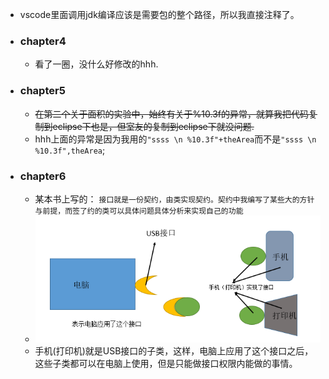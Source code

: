* vscode里面调用jdk编译应该是需要包的整个路径，所以我直接注释了。
* ### chapter4
    * 看了一圈，没什么好修改的hhh.<br>
* ### chapter5
    * ~~在第二个关于面积的实验中，始终有关于%10.3f的异常，就算我把代码复制到eclipse下也是，但室友的复制到eclipse下就没问题.~~<br>
    * hhh上面的异常是因为我用的`"ssss \n %10.3f"+theArea`而不是`"ssss \n %10.3f",theArea`;<br>
* ### chapter6
    * 某本书上写的： `接口就是一份契约，由类实现契约。契约中我编写了某些大的方针与前提，而签了约的类可以具体问题具体分析来实现自己的功能`<br>
    * ![interface](https://github.com/anlance/anlance/blob/master/SeaLong/picture/interface.png)<br>
    * 手机(打印机)就是USB接口的子类，这样，电脑上应用了这个接口之后，这些子类都可以在电脑上使用，但是只能做接口权限内能做的事情。<br>
